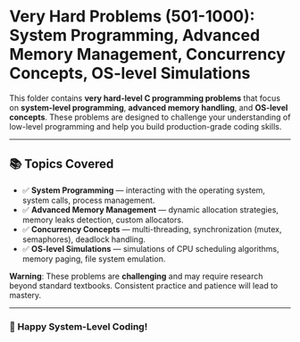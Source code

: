 # Very Hard Problems (501-1000): System Programming, Advanced Memory Management, Concurrency Concepts, OS-level Simulations

This folder contains **very hard-level C programming problems** that focus on **system-level programming**, **advanced memory handling**, and **OS-level concepts**. 
These problems are designed to challenge your understanding of low-level programming and help you build production-grade coding skills.

---

## 📚 Topics Covered
- ✅ **System Programming** — interacting with the operating system, system calls, process management.
- ✅ **Advanced Memory Management** — dynamic allocation strategies, memory leaks detection, custom allocators.
- ✅ **Concurrency Concepts** — multi-threading, synchronization (mutex, semaphores), deadlock handling.
- ✅ **OS-level Simulations** — simulations of CPU scheduling algorithms, memory paging, file system emulation.


**Warning**: These problems are **challenging** and may require research beyond standard textbooks. Consistent practice and patience will lead to mastery.

---

### 🚀 Happy System-Level Coding!

